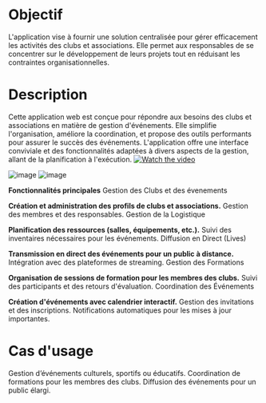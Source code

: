 # Objectif
L'application vise à fournir une solution centralisée pour gérer efficacement les activités des clubs et associations. Elle permet aux responsables de se concentrer sur le développement de leurs projets tout en réduisant les contraintes organisationnelles.
# Description
Cette application web est conçue pour répondre aux besoins des clubs et associations en matière de gestion d'événements. Elle simplifie l'organisation, améliore la coordination, et propose des outils performants pour assurer le succès des événements.
L'application offre une interface conviviale et des fonctionnalités adaptées à divers aspects de la gestion, allant de la planification à l'exécution.
[![Watch the video](https://img.youtube.com/vi/watch?v=lUGaQWeW8tA/0.jpg)](https://www.youtube.com/watch?v=lUGaQWeW8tA)

![image](https://github.com/user-attachments/assets/28fd0a38-e351-467b-9829-6b6068bd1fab)
![image](https://github.com/user-attachments/assets/a4f9eaac-e4f4-4fbf-8a60-7af3f077c7c2)


**Fonctionnalités principales**
Gestion des Clubs et des évenements

**Création et administration des profils de clubs et associations.**
Gestion des membres et des responsables.
Gestion de la Logistique

**Planification des ressources (salles, équipements, etc.).**
Suivi des inventaires nécessaires pour les événements.
Diffusion en Direct (Lives)

**Transmission en direct des événements pour un public à distance.**
Intégration avec des plateformes de streaming.
Gestion des Formations

**Organisation de sessions de formation pour les membres des clubs.**
Suivi des participants et des retours d'évaluation.
Coordination des Événements

**Création d'événements avec calendrier interactif.**
Gestion des invitations et des inscriptions.
Notifications automatiques pour les mises à jour importantes.

# Cas d'usage
Gestion d’événements culturels, sportifs ou éducatifs.
Coordination de formations pour les membres des clubs.
Diffusion des événements pour un public élargi.
